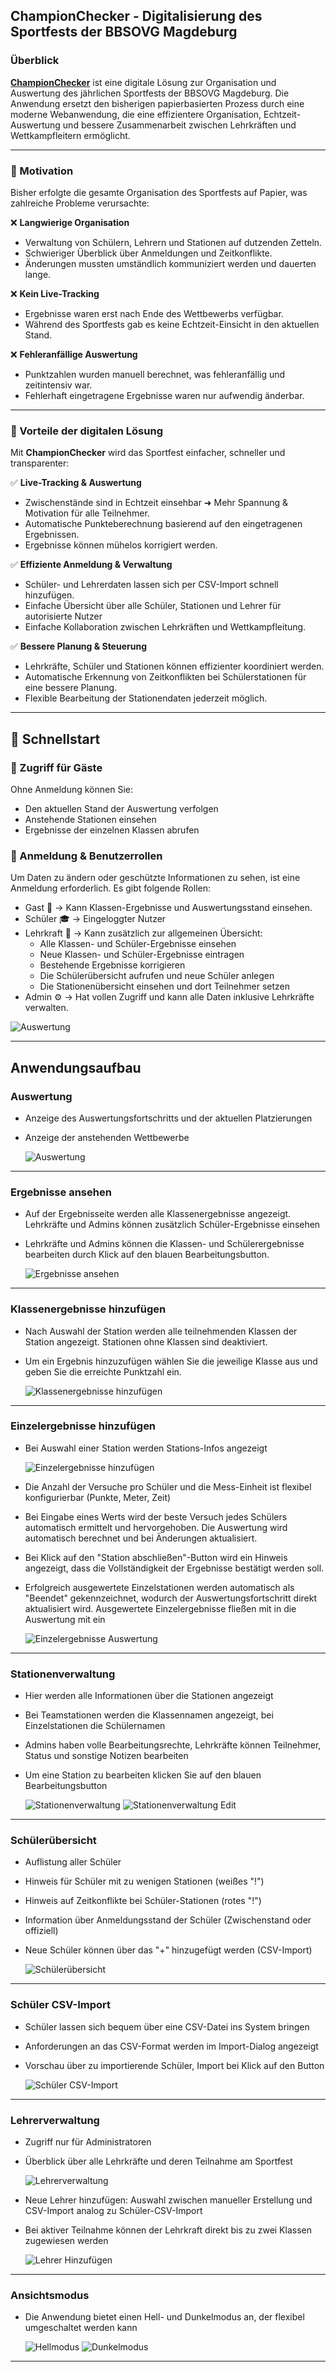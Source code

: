 ## ChampionChecker - Digitalisierung des Sportfests der BBSOVG Magdeburg

### Überblick

**[ChampionChecker](https://championchecker-bbsovg.azurewebsites.net/ChampionChecker.UI/MVC/View/home.php)** ist eine digitale Lösung zur Organisation und Auswertung des jährlichen Sportfests der BBSOVG Magdeburg. Die Anwendung ersetzt den bisherigen papierbasierten Prozess durch eine moderne Webanwendung, die eine effizientere Organisation, Echtzeit-Auswertung und bessere Zusammenarbeit zwischen Lehrkräften und Wettkampfleitern ermöglicht.

---

### 🎯 Motivation

Bisher erfolgte die gesamte Organisation des Sportfests auf Papier, was zahlreiche Probleme verursachte:

❌ **Langwierige Organisation**
- Verwaltung von Schülern, Lehrern und Stationen auf dutzenden Zetteln.
- Schwieriger Überblick über Anmeldungen und Zeitkonflikte.
- Änderungen mussten umständlich kommuniziert werden und dauerten lange.

❌ **Kein Live-Tracking**
- Ergebnisse waren erst nach Ende des Wettbewerbs verfügbar.
- Während des Sportfests gab es keine Echtzeit-Einsicht in den aktuellen Stand.

❌ **Fehleranfällige Auswertung**
- Punktzahlen wurden manuell berechnet, was fehleranfällig und zeitintensiv war.
- Fehlerhaft eingetragene Ergebnisse waren nur aufwendig änderbar.

---

### 🚀 Vorteile der digitalen Lösung

Mit **ChampionChecker** wird das Sportfest einfacher, schneller und transparenter:

✅ **Live-Tracking & Auswertung**
- Zwischenstände sind in Echtzeit einsehbar ➜ Mehr Spannung & Motivation für alle Teilnehmer.
- Automatische Punkteberechnung basierend auf den eingetragenen Ergebnissen.
- Ergebnisse können mühelos korrigiert werden.

✅ **Effiziente Anmeldung & Verwaltung**
- Schüler- und Lehrerdaten lassen sich per CSV-Import schnell hinzufügen.
- Einfache Übersicht über alle Schüler, Stationen und Lehrer für autorisierte Nutzer
- Einfache Kollaboration zwischen Lehrkräften und Wettkampfleitung.

✅ **Bessere Planung & Steuerung**
- Lehrkräfte, Schüler und Stationen können effizienter koordiniert werden.
- Automatische Erkennung von Zeitkonflikten bei Schülerstationen für eine bessere Planung.
- Flexible Bearbeitung der Stationendaten jederzeit möglich.

---

## 🚀 Schnellstart

### 🔹 Zugriff für Gäste

Ohne Anmeldung können Sie:
- Den aktuellen Stand der Auswertung verfolgen
- Anstehende Stationen einsehen
- Ergebnisse der einzelnen Klassen abrufen

### 🔹 Anmeldung & Benutzerrollen

Um Daten zu ändern oder geschützte Informationen zu sehen, ist eine Anmeldung erforderlich. Es gibt folgende Rollen:
- Gast 🏁 → Kann Klassen-Ergebnisse und Auswertungsstand einsehen.
- Schüler 🎓 → Eingeloggter Nutzer
- Lehrkraft 🏫 → Kann zusätzlich zur allgemeinen Übersicht:
  - Alle Klassen- und Schüler-Ergebnisse einsehen
  - Neue Klassen- und Schüler-Ergebnisse eintragen
  - Bestehende Ergebnisse korrigieren
  - Die Schülerübersicht aufrufen und neue Schüler anlegen
  - Die Stationenübersicht einsehen und dort Teilnehmer setzen
- Admin ⚙️ → Hat vollen Zugriff und kann alle Daten inklusive Lehrkräfte verwalten.

![Auswertung](resources/documentation-images/profile.png)


---

## Anwendungsaufbau

### Auswertung
- Anzeige des Auswertungsfortschritts und der aktuellen Platzierungen 
- Anzeige der anstehenden Wettbewerbe
  
  ![Auswertung](resources/documentation-images/auswertung.png)

---

### Ergebnisse ansehen
- Auf der Ergebnisseite werden alle Klassenergebnisse angezeigt. Lehrkräfte und Admins können zusätzlich Schüler-Ergebnisse einsehen
- Lehrkräfte und Admins können die Klassen- und Schülerergebnisse bearbeiten durch Klick auf den blauen Bearbeitungsbutton.
  
  ![Ergebnisse ansehen](resources/documentation-images/ergebnis-ansicht.png)

---

### Klassenergebnisse hinzufügen
- Nach Auswahl der Station werden alle teilnehmenden Klassen der Station angezeigt. Stationen ohne Klassen sind deaktiviert.
- Um ein Ergebnis hinzuzufügen wählen Sie die jeweilige Klasse aus und geben Sie die erreichte Punktzahl ein.
  
  ![Klassenergebnisse hinzufügen](resources/documentation-images/klassenpunkte-eintragen.png)

---

### Einzelergebnisse hinzufügen
- Bei Auswahl einer Station werden Stations-Infos angezeigt
  
  ![Einzelergebnisse hinzufügen](resources/documentation-images/einzelergebnis-info.png)

- Die Anzahl der Versuche pro Schüler und die Mess-Einheit ist flexibel konfigurierbar (Punkte, Meter, Zeit)
- Bei Eingabe eines Werts wird der beste Versuch jedes Schülers automatisch ermittelt und hervorgehoben. Die Auswertung wird automatisch berechnet und bei Änderungen aktualisiert.
- Bei Klick auf den "Station abschließen"-Button wird ein Hinweis angezeigt, dass die Vollständigkeit der Ergebnisse bestätigt werden soll.
- Erfolgreich ausgewertete Einzelstationen werden automatisch als "Beendet" gekennzeichnet, wodurch der Auswertungsfortschritt direkt aktualisiert wird. Ausgewertete Einzelergebnisse fließen mit in die Auswertung   mit ein
  
  ![Einzelergebnisse Auswertung](resources/documentation-images/einzelergebnis-auswertung.png)

---

### Stationenverwaltung
- Hier werden alle Informationen über die Stationen angezeigt
- Bei Teamstationen werden die Klassennamen angezeigt, bei Einzelstationen die Schülernamen
- Admins haben volle Bearbeitungsrechte, Lehrkräfte können Teilnehmer, Status und sonstige Notizen bearbeiten
- Um eine Station zu bearbeiten klicken Sie auf den blauen Bearbeitungsbutton
  
  ![Stationenverwaltung](resources/documentation-images/stationsverwaltung.png)
  ![Stationenverwaltung Edit](resources/documentation-images/stationsverwaltung-edit.png)

---

### Schülerübersicht
- Auflistung aller Schüler
- Hinweis für Schüler mit zu wenigen Stationen (weißes "!")
- Hinweis auf Zeitkonflikte bei Schüler-Stationen (rotes "!")
- Information über Anmeldungsstand der Schüler (Zwischenstand oder offiziell)
- Neue Schüler können über das "+" hinzugefügt werden (CSV-Import)
  
  ![Schülerübersicht](resources/documentation-images/schülerübersicht.png)

---

### Schüler CSV-Import
- Schüler lassen sich bequem über eine CSV-Datei ins System bringen
- Anforderungen an das CSV-Format werden im Import-Dialog angezeigt
- Vorschau über zu importierende Schüler, Import bei Klick auf den Button

  ![Schüler CSV-Import](resources/documentation-images/csv-schüler.png)

---

### Lehrerverwaltung
- Zugriff nur für Administratoren
- Überblick über alle Lehrkräfte und deren Teilnahme am Sportfest
  
  ![Lehrerverwaltung](resources/documentation-images/lehrerverwaltung.png)

- Neue Lehrer hinzufügen: Auswahl zwischen manueller Erstellung und CSV-Import analog zu Schüler-CSV-Import
- Bei aktiver Teilnahme können der Lehrkraft direkt bis zu zwei Klassen zugewiesen werden
  
  ![Lehrer Hinzufügen](resources/documentation-images/lehrer-hinzufügen.png)

---

### Ansichtsmodus
- Die Anwendung bietet einen Hell- und Dunkelmodus an, der flexibel umgeschaltet werden kann
  
  ![Hellmodus](resources/documentation-images/lightmode.png)
  ![Dunkelmodus](resources/documentation-images/darkmode.png)


---

